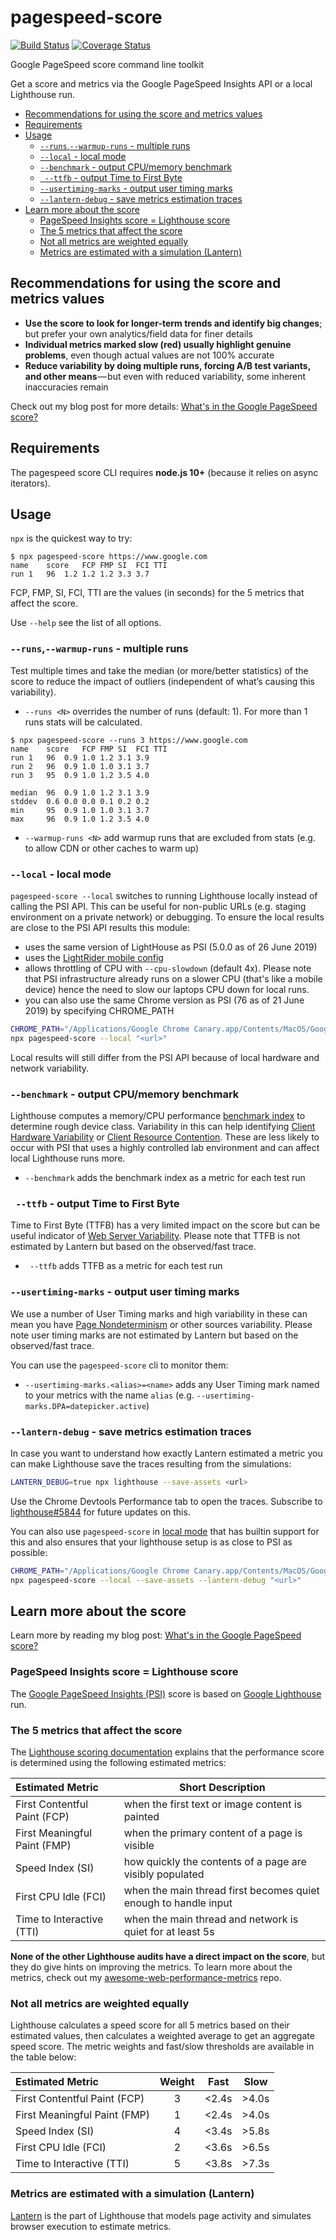 # pagespeed-score

[![Build Status](https://travis-ci.org/csabapalfi/pagespeed-score.svg?branch=master)](https://travis-ci.org/csabapalfi/pagespeed-score/)
[![Coverage Status](https://coveralls.io/repos/github/csabapalfi/pagespeed-score/badge.svg?2)](https://coveralls.io/github/csabapalfi/pagespeed-score)

Google PageSpeed score command line toolkit

Get a score and metrics via the Google PageSpeed Insights API or a local Lighthouse run.

- [Recommendations for using the score and metrics values](#recommendations-for-using-the-score-and-metrics-values)
- [Requirements](#requirements)
- [Usage](#usage)
  * [`--runs`,`--warmup-runs` - multiple runs](#--runs--warmup-runs---multiple-runs)
  * [`--local` - local mode](#--local---local-mode)
  * [`--benchmark` - output CPU/memory benchmark](#--benchmark---output-cpumemory-benchmark)
  * [` --ttfb` - output Time to First Byte](#---ttfb---output-time-to-first-byte)
  * [`--usertiming-marks` - output user timing marks](#--usertiming-marks---output-user-timing-marks)
  * [`--lantern-debug` - save metrics estimation traces](#--lantern-debug---save-metrics-estimation-traces)
- [Learn more about the score](#learn-more-about-the-score)
  * [PageSpeed Insights score = Lighthouse score](#pagespeed-insights-score--lighthouse-score)
  * [The 5 metrics that affect the score](#the-5-metrics-that-affect-the-score)
  * [Not all metrics are weighted equally](#not-all-metrics-are-weighted-equally)
  * [Metrics are estimated with a simulation (Lantern)](#metrics-are-estimated-with-a-simulation-lantern)


## Recommendations for using the score and metrics values

* **Use the score to look for longer-term trends and identify big changes**; but prefer your own analytics/field data for finer details
* **Individual metrics marked slow (red) usually highlight genuine problems**, even though actual values are not 100% accurate
* **Reduce variability by doing multiple runs, forcing A/B test variants, and other means** — but even with reduced variability, some inherent inaccuracies remain

Check out my blog post for more details: [What's in the Google PageSpeed score?](https://medium.com/expedia-group-tech/whats-in-the-google-pagespeed-score-a5fc93f91e91)

## Requirements

The pagespeed score CLI requires **node.js 10+** (because it relies on async iterators).

## Usage

`npx` is the quickest way to try:

```
$ npx pagespeed-score https://www.google.com
name  	score	FCP	FMP	SI	FCI	TTI
run 1 	96	1.2	1.2	1.2	3.3	3.7
```

FCP, FMP, SI, FCI, TTI are the values (in seconds) for the 5 metrics that affect the score.

Use `--help` see the list of all options.

### `--runs`,`--warmup-runs` - multiple runs

Test multiple times and take the median (or more/better statistics) of the score to reduce the impact of outliers (independent of what’s causing this variability). 

* `--runs <N>` overrides the number of runs (default: 1). For more than 1 runs stats will be calculated.

```
$ npx pagespeed-score --runs 3 https://www.google.com
name  	score	FCP	FMP	SI	FCI	TTI
run 1 	96	0.9	1.0	1.2	3.1	3.9
run 2 	96	0.9	1.0	1.0	3.1	3.7
run 3 	95	0.9	1.0	1.2	3.5	4.0

median	96	0.9	1.0	1.2	3.1	3.9
stddev	0.6	0.0	0.0	0.1	0.2	0.2
min   	95	0.9	1.0	1.0	3.1	3.7
max   	96	0.9	1.0	1.2	3.5	4.0
```

* `--warmup-runs <N>` add warmup runs that are excluded from stats (e.g. to allow CDN or other caches to warm up)

### `--local` - local mode

`pagespeed-score --local` switches to running Lighthouse locally instead of calling the PSI API. This can be useful for non-public URLs (e.g. staging environment on a private network) or debugging. To ensure the local results are close to the PSI API results this module:

  * uses the same version of LightHouse as PSI (5.0.0 as of 26 June 2019) 
  * uses the [LightRider mobile config](https://github.com/GoogleChrome/lighthouse/blob/master/lighthouse-core/config/lr-mobile-config.js)
  * allows throttling of CPU with `--cpu-slowdown` (default 4x). Please note that PSI infrastructure already runs on a slower CPU (that's like a mobile device) hence the need to slow our laptops CPU down for local runs.
  * you can also use the same Chrome version as PSI (76 as of 21 June 2019) by specifying CHROME_PATH

```sh
CHROME_PATH="/Applications/Google Chrome Canary.app/Contents/MacOS/Google Chrome Canary" \
npx pagespeed-score --local "<url>"
```

Local results will still differ from the PSI API because of local hardware and network variability.

### `--benchmark` - output CPU/memory benchmark

Lighthouse computes a memory/CPU performance [benchmark index]((https://github.com/GoogleChrome/lighthouse/blob/master/lighthouse-core/lib/page-functions.js#L128-L154)) to determine rough device class. Variability in this can help identifying [Client Hardware Variability](https://docs.google.com/document/d/1BqtL-nG53rxWOI5RO0pItSRPowZVnYJ_gBEQCJ5EeUE/edit#heading=h.km3f9ebrlnmi) or [Client Resource Contention](https://docs.google.com/document/d/1BqtL-nG53rxWOI5RO0pItSRPowZVnYJ_gBEQCJ5EeUE/edit#heading=h.9gqujdsfrbou). These are less likely to occur with PSI that uses a highly controlled lab environment and can affect local Lighthouse runs more.

* `--benchmark` adds the benchmark index as a metric for each test run

### ` --ttfb` - output Time to First Byte

Time to First Byte (TTFB) has a very limited impact on the score but can be useful indicator of [Web Server Variability](https://docs.google.com/document/d/1BqtL-nG53rxWOI5RO0pItSRPowZVnYJ_gBEQCJ5EeUE/edit#heading=h.6rnl1clafpqn). Please note that TTFB is not estimated by Lantern but based on the observed/fast trace.

* ` --ttfb` adds TTFB as a metric for each test run

### `--usertiming-marks` - output user timing marks

We use a number of User Timing marks and high variability in these can mean you have [Page Nondeterminism](https://docs.google.com/document/d/1BqtL-nG53rxWOI5RO0pItSRPowZVnYJ_gBEQCJ5EeUE/edit#heading=h.js7k0ib0mzzv) or other sources variability. Please note user timing marks are not estimated by Lantern but based on the observed/fast trace.

You can use the `pagespeed-score` cli to monitor them:

* `--usertiming-marks.<alias>=<name>` adds any User Timing mark named to your metrics with the name `alias` (e.g. `--usertiming-marks.DPA=datepicker.active`)

### `--lantern-debug` - save metrics estimation traces

In case you want to understand how exactly Lantern estimated a metric you can make Lighthouse save the traces resulting from the simulations:

```sh
LANTERN_DEBUG=true npx lighthouse --save-assets <url> 
```

Use the Chrome Devtools Performance tab to open the traces. Subscribe to [lighthouse#5844](https://github.com/GoogleChrome/lighthouse/issues/5844) for future updates on this.

You can also use `pagespeed-score` in [local mode](#local-mode) that has builtin support for this and also ensures that your lighthouse setup is as close to PSI as possible:

```sh
CHROME_PATH="/Applications/Google Chrome Canary.app/Contents/MacOS/Google Chrome Canary" \
npx pagespeed-score --local --save-assets --lantern-debug "<url>"
```

## Learn more about the score

Learn more by reading my blog post: [What's in the Google PageSpeed score?](https://medium.com/expedia-group-tech/whats-in-the-google-pagespeed-score-a5fc93f91e91)

### PageSpeed Insights score = Lighthouse score

The [Google PageSpeed Insights (PSI)](https://developers.google.com/speed/pagespeed/insights/) score is based on [Google Lighthouse](https://developers.google.com/web/tools/lighthouse/) run.

### The 5 metrics that affect the score

The [Lighthouse scoring documentation](https://github.com/GoogleChrome/lighthouse/blob/master/docs/scoring.md) explains that the performance score is determined using the following estimated metrics:

| Estimated Metric            | Short Description |
|:----------------------------|-------------|
| First Contentful Paint (FCP)| when the first text or image content is painted |
| First Meaningful Paint (FMP)| when the primary content of a page is visible |
| Speed Index (SI)            | how quickly the contents of a page are visibly populated |
| First CPU Idle (FCI)        | when the main thread first becomes quiet enough to handle input |
| Time to Interactive (TTI)   | when the main thread and network is quiet for at least 5s |

**None of the other Lighthouse audits have a direct impact on the score**, but they do give hints on improving the metrics. To learn more about the metrics, check out my [awesome-web-performance-metrics](https://github.com/csabapalfi/awesome-web-performance-metrics) repo.

### Not all metrics are weighted equally

Lighthouse calculates a speed score for all 5 metrics based on their estimated values, then calculates a weighted average to get an aggregate speed score. The metric weights and fast/slow thresholds are available in the table below:

| Estimated Metric            | Weight | Fast  | Slow  |
|:----------------------------|:------:|:-----:|:-----:|
| First Contentful Paint (FCP)|    3   | <2.4s | >4.0s |
| First Meaningful Paint (FMP)|    1   | <2.4s | >4.0s |
| Speed Index (SI)            |    4   | <3.4s | >5.8s | 
| First CPU Idle (FCI)        |    2   | <3.6s | >6.5s | 
| Time to Interactive (TTI)   |    5   | <3.8s | >7.3s |

### Metrics are estimated with a simulation (Lantern) 

[Lantern](https://github.com/GoogleChrome/lighthouse/blob/master/docs/lantern.md) is the part of Lighthouse that models page activity and simulates browser execution to estimate metrics.